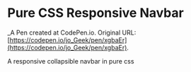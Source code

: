# Pure CSS Responsive Navbar
 _A Pen created at CodePen.io. Original URL: [https://codepen.io/jo_Geek/pen/xgbaEr](https://codepen.io/jo_Geek/pen/xgbaEr).

 A responsive collapsible navbar in pure css